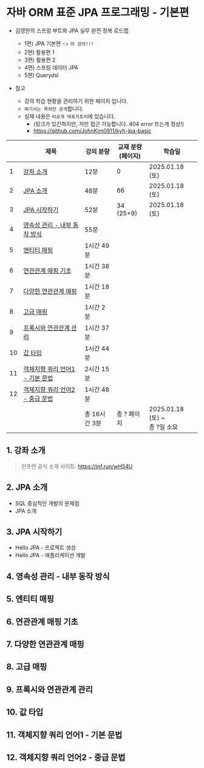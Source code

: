 # 자바 ORM 표준 JPA 프로그래밍 - 기본편

- 김영한의 스프링 부트와 JPA 실무 완전 정복 로드맵
  - 1편) JPA 기본편 `👈 이 강의!!!`
  - 2편) 활용편 1 
  - 3편) 활용편 2
  - 4편) 스프링 데이터 JPA
  - 5편) Querydsl

- 참고
    - 강의 학습 현황을 관리하기 위한 페이지 입니다.
    - `여기서는 목차만 공개`합니다.
    - 실제 내용은 `비공개 레포지토리`에 있습니다.
      - (링크가 있긴하지만, 저만 접근 가능합니다. 404 error 뜨는게 정상!)
      - https://github.com/JohnKim0911/kyh-jpa-basic

|    | 제목                      | 강의 분량     | 교재 분량<br>(페이지) | 학습일                          |
|----|-------------------------|-----------|----------------|------------------------------|
| 1  | [강좌 소개](#1-강좌-소개)       | 12분       | 0              | 2025.01.18 (토)               |
| 2  | [JPA 소개](#2-jpa-소개)              | 48분       | 66             | 2025.01.18 (토)               |
| 3  | [JPA 시작하기](#3)            | 52분       | 34 (25+9)      | 2025.01.18 (토)               |
| 4  | [영속성 관리 - 내부 동작 방식](#4-영속성-관리---내부-동작-방식)   | 55분       |                |                              |
| 5  | [엔티티 매핑](#5-엔티티-매핑)              | 1시간 49분   |                |                              |
| 6  | [연관관계 매핑 기초](#6-연관관계-매핑-기초)          | 1시간 38분   |                |                              |
| 7  | [다양한 연관관계 매핑](#7-다양한-연관관계-매핑)         | 1시간 18분   |                |                              |
| 8  | [고급 매핑](#8-고급-매핑)               | 1시간 2분    |                |                              |
| 9  | [프록시와 연관관계 관리](#9-프록시와-연관관계-관리)        | 1시간 37분   |                |                              |
| 10 | [값 타입](#10-값-타입)                | 1시간 44분   |                |                              |
| 11 | [객체지향 쿼리 언어1 - 기본 문법](#11-객체지향-쿼리-언어1---기본-문법) | 2시간 15분   |                |                              |
| 12 | [객체지향 쿼리 언어2 - 중급 문법](#12-객체지향-쿼리-언어2---중급-문법) | 1시간 48분   |                |                              |
|    |                         | 총 16시간 3분 | 총 ? 페이지        | 2025.01.18 (토) ~ <br>총 ?일 소요 |

## 1. 강좌 소개 

> 인프런 공식 소개 사이트: https://inf.run/wH54U

## 2. JPA 소개

- SQL 중심적인 개발의 문제점
- JPA 소개

## 3. JPA 시작하기

- Hello JPA - 프로젝트 생성
- Hello JPA - 애플리케이션 개발

## 4. 영속성 관리 - 내부 동작 방식
## 5. 엔티티 매핑
## 6. 연관관계 매핑 기초
## 7. 다양한 연관관계 매핑
## 8. 고급 매핑
## 9. 프록시와 연관관계 관리
## 10. 값 타입
## 11. 객체지향 쿼리 언어1 - 기본 문법
## 12. 객체지향 쿼리 언어2 - 중급 문법